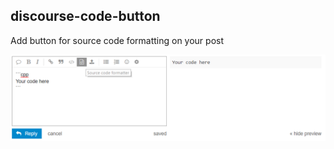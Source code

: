 ## discourse-code-button

Add button for source code formatting on your post
<br>

![](./codebutton.png)
